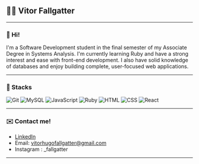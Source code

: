 ## 👨‍💻 Vitor Fallgatter



---

### 👋 Hi!

I'm a Software Development student in the final semester of my Associate Degree in Systems Analysis.
I'm currently learning Ruby and have a strong interest and ease with front-end development.
I also have solid knowledge of databases and enjoy building complete, user-focused web applications.

---

### 🔧 Stacks

<p align="left">
  <img src="https://img.shields.io/badge/Git-F05032?style=for-the-badge&logo=git&logoColor=white" alt="Git" />
  <img src="https://img.shields.io/badge/MySQL-4479A1?style=for-the-badge&logo=mysql&logoColor=white" alt="MySQL" />
  <img src="https://img.shields.io/badge/JavaScript-F7DF1E?style=for-the-badge&logo=javascript&logoColor=black" alt="JavaScript" />
  <img src="https://img.shields.io/badge/Ruby-CC342D?style=for-the-badge&logo=ruby&logoColor=white" alt="Ruby" />
  <img src="https://img.shields.io/badge/HTML5-E34F26?style=for-the-badge&logo=html5&logoColor=white" alt="HTML" />
  <img src="https://img.shields.io/badge/CSS3-1572B6?style=for-the-badge&logo=css3&logoColor=white" alt="CSS" />
  <img src="https://img.shields.io/badge/React-61DAFB?style=for-the-badge&logo=react&logoColor=black" alt="React" />
</p>


---

### ✉️ Contact me!

- [LinkedIn](https://www.linkedin.com/in/vitorfallgatter/)
- Email: vitorhugofallgatter@gmail.com
- Instagram : _fallgatter

---
